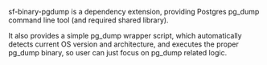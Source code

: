 sf-binary-pgdump is a dependency extension, providing Postgres pg_dump
command line tool (and required shared library).

It also provides a simple pg_dump wrapper script, which automatically
detects current OS version and architecture, and executes the proper
pg_dump binary, so user can just focus on pg_dump related logic.
